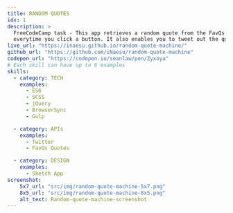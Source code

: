 ```yaml
---
title: RANDOM QUOTES
idx: 1
description: >
  FreeCodeCamp task - This app retrieves a random quote from the FavQs API
  everytime you click a button. It also enables you to tweet out the quote.
live_url: "https://inaesu.github.io/random-quote-machine/"
github_url: "https://github.com/iNaesu/random-quote-machine"
codepen_url: "https://codepen.io/seanlaw/pen/Zyxoya"
# Each skill can have up to 6 examples
skills:
  - category: TECH
    examples:
      - ES6
      - SCSS
      - jQuery
      - BrowserSync
      - Gulp

  - category: APIs
    examples:
      - Twitter
      - FavQs Quotes

  - category: DESIGN
    examples:
      - Sketch App
screenshot:
    5x7_url: "src/img/random-quote-machine-5x7.png"
    8x5_url: "src/img/random-quote-machine-8x5.png"
    alt_text: Random-quote-machine-screenshot
---
```



